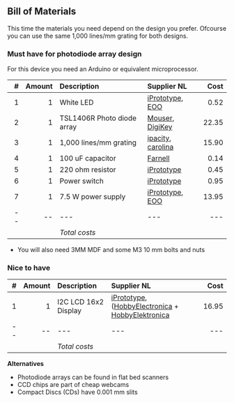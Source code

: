 ## Bill of Materials

This time the materials you need depend on the design you prefer. Ofcourse you can use the same 1,000 lines/mm grating for both designs.

### Must have for photodiode array design

For this device you need an Arduino or equivalent microprocessor.

|#|Amount|Description|Supplier NL|Cost|
|-:|----:|:---------|:-------|---:|
|1|1|White LED|[iPrototype](https://iprototype.nl/products/components/led-lcd/ledwit), [EOO](http://www.eoo-bv.nl/index.php?_a=viewProd&productId=9088)|0.52|
|2|1|TSL1406R Photo diode array|[Mouser](http://nl.mouser.com/ProductDetail/ams/TSL1406R/?qs=owm69ILshgasXOGrAzFz%252bQ%3D%3D), [DigiKey](http://www.digikey.nl/product-detail/en/TSL1406R/TSL1406-R-ND/3095064)|22.35|
|3|1|1,000 lines/mm grating|[ipacity](http://ipacity.biedmeer.nl/Webwinkel-Product-78540591/Folie-tralie-1000-lijnen-mm-%2815-x-30-cm%29.html), [carolina](http://www.carolina.com/physical-science-light-and-optics/diffraction-grating/755230.pr?catId=&mCat=&sCat=&ssCat=&question=diffraction+grating)|15.90|
|4|1|100 uF capacitor|[Farnell](http://nl.farnell.com/panasonic-electronic-components/eeufr1c101/cap-alu-elec-100uf-16v-rad/dp/1907228)|0.14|
|5|1|220 ohm resistor|[iPrototype](https://iprototype.nl/products/components/resistors/220R)|0.45|
|6|1|Power switch|[iPrototype](https://iprototype.nl/products/components/buttons-switches/rocker-switch-large)|0.95|
|7|1|7.5 W power supply|[iPrototype](https://iprototype.nl/products/accessoires/power/adapter), [EOO](http://www.eoo-bv.nl/index.php?_a=viewProd&productId=11642)|13.95|
|--|--|---|---|---|
|||*Total costs*|||

* You will also need 3MM MDF and some M3 10 mm bolts and nuts

### Nice to have

|#|Amount|Description|Supplier NL|Cost|
|-:|----:|:---------|:-------|---:|
|1|1|I2C LCD 16x2 Display|[iPrototype](https://iprototype.nl/products/components/led-lcd/lcd16x2-I2C-BL), ([HobbyElectronica](http://www.hobbyelectronica.nl/product/hd44780-16x2-karakters-lcd-display-module-blauw-backlight/) + [HobbyElektronica](http://www.hobbyelectronica.nl/product/i2c-lcd-interface-voor-16x2-en-20x4-displays/)|16.95|
|--|--|---|---|---|
|||*Total costs*|||

**Alternatives**

* Photodiode arrays can be found in flat bed scanners
* CCD chips are part of cheap webcams
* Compact Discs (CDs) have 0.001 mm slits
